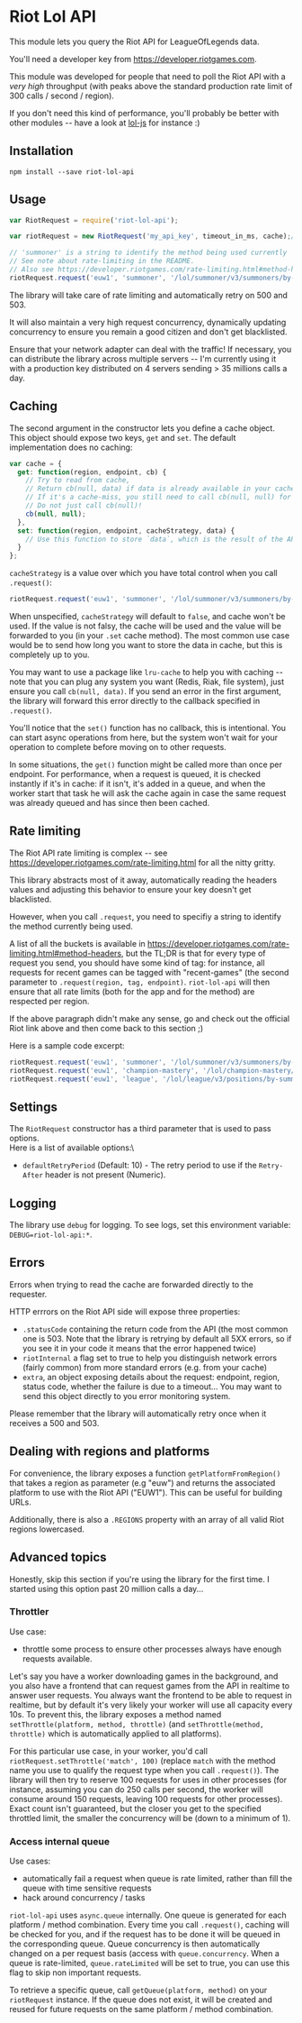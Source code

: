 # Riot Lol API

This module lets you query the Riot API for LeagueOfLegends data.

You'll need a developer key from https://developer.riotgames.com.

This module was developed for people that need to poll the Riot API with a *very high* throughput (with peaks above the standard production rate limit of 300 calls / second / region).

If you don't need this kind of performance, you'll probably be better with other modules -- have a look at [lol-js](https://www.npmjs.com/package/lol-js) for instance :)

## Installation
```
npm install --save riot-lol-api
```

## Usage
```js
var RiotRequest = require('riot-lol-api');

var riotRequest = new RiotRequest('my_api_key', timeout_in_ms, cache);//cache optional

// 'summoner' is a string to identify the method being used currently
// See note about rate-limiting in the README.
// Also see https://developer.riotgames.com/rate-limiting.html#method-headers
riotRequest.request('euw1', 'summoner', '/lol/summoner/v3/summoners/by-name/graphistos', function(err, data) {});
```

The library will take care of rate limiting and automatically retry on 500 and 503.

It will also maintain a very high request concurrency, dynamically updating concurrency to ensure you remain a good citizen and don't get blacklisted.

Ensure that your network adapter can deal with the traffic!
If necessary, you can distribute the library across multiple servers -- I'm currently using it with a production key distributed on 4 servers sending > 35 millions calls a day.

## Caching
The second argument in the constructor lets you define a cache object. This object should expose two keys, `get` and `set`. The default implementation does no caching:

```js
var cache = {
  get: function(region, endpoint, cb) {
    // Try to read from cache,
    // Return cb(null, data) if data is already available in your cache.
    // If it's a cache-miss, you still need to call cb(null, null) for the request to proceed.
    // Do not just call cb(null)!
    cb(null, null);
  },
  set: function(region, endpoint, cacheStrategy, data) {
    // Use this function to store `data`, which is the result of the API call to `endpoint` on `region`.
  }
};
```

`cacheStrategy` is a value over which you have total control when you call `.request()`:


```js
riotRequest.request('euw1', 'summoner', '/lol/summoner/v3/summoners/by-name/graphistos', YOUR_CACHE_STRATEGY, function(err, data) {});
```

When unspecified, `cacheStrategy` will default to `false`, and cache won't be used.
If the value is not falsy, the cache will be used and the value will be forwarded to you (in your `.set` cache method). The most common use case would be to send how long you want to store the data in cache, but this is completely up to you.

You may want to use a package like `lru-cache` to help you with caching -- note that you can plug any system you want (Redis, Riak, file system), just ensure you call `cb(null, data)`. If you send an error in the first argument, the library will forward this error directly to the callback specified in `.request()`.

You'll notice that the `set()` function has no callback, this is intentional. You can start async operations from here, but the system won't wait for your operation to complete before moving on to other requests.

In some situations, the `get()` function might be called more than once per endpoint. For performance, when a request is queued, it is checked instantly if it's in cache: if it isn't, it's added in a queue, and when the worker start that task he will ask the cache again in case the same request was already queued and has since then been cached.

## Rate limiting
The Riot API rate limiting is complex -- see https://developer.riotgames.com/rate-limiting.html for all the nitty gritty.

This library abstracts most of it away, automatically reading the headers values and adjusting this behavior to ensure your key doesn't get blacklisted.

However, when you call `.request`, you need to specifiy a string to identify the method currently being used.

A list of all the buckets is available in https://developer.riotgames.com/rate-limiting.html#method-headers, but the TL;DR is that for every type of request you send, you should have some kind of tag: for instance, all requests for recent games can be tagged with "recent-games" (the second parameter to `.request(region, tag, endpoint)`. `riot-lol-api` will then ensure that all rate limits (both for the app and for the method) are respected per region.

If the above paragraph didn't make any sense, go and check out the official Riot link above and then come back to this section ;)

Here is a sample code excerpt:

```js
riotRequest.request('euw1', 'summoner', '/lol/summoner/v3/summoners/by-name/graphistos', function(err, data) {});
riotRequest.request('euw1', 'champion-mastery', '/lol/champion-mastery/v3/champion-masteries/by-summoner/4203456', function(err, data) {});
riotRequest.request('euw1', 'league', '/lol/league/v3/positions/by-summoner/4203456', function(err, data) {});
```

## Settings
The `RiotRequest` constructor has a third parameter that is used to pass options.\
Here is a list of available options:\
* `defaultRetryPeriod` (Default: 10) - The retry period to use if the `Retry-After` header is not present (Numeric).

## Logging
The library use `debug` for logging. To see logs, set this environment variable: `DEBUG=riot-lol-api:*`.

## Errors
Errors when trying to read the cache are forwarded directly to the requester.

HTTP errrors on the Riot API side will expose three properties:

* `.statusCode` containing the return code from the API (the most common one is 503. Note that the library is retrying by default all 5XX errors, so if you see it in your code it means that the error happened twice)
* `riotInternal` a flag set to true to help you distinguish network errors (fairly common) from more standard errors (e.g. from your cache)
* `extra`, an object exposing details about the request: endpoint, region, status code, whether the failure is due to a timeout... You may want to send this object directly to you error monitoring system.

Please remember that the library will automatically retry once when it receives a 500 and 503.

## Dealing with regions and platforms
For convenience, the library exposes a function `getPlatformFromRegion()` that takes a region as parameter (e.g "euw") and returns the associated platform to use with the Riot API ("EUW1"). This can be useful for building URLs.

Additionally, there is also a `.REGIONS` property with an array of all valid Riot regions lowercased.

## Advanced topics
Honestly, skip this section if you're using the library for the first time. I started using this option past 20 million calls a day...

### Throttler
Use case:

* throttle some process to ensure other processes always have enough requests available.

Let's say you have a worker downloading games in the background, and you also have a frontend that can request games from the API in realtime to answer user requests. You always want the frontend to be able to request in realtime, but by default it's very likely your worker will use all capacity every 10s.
To prevent this, the library exposes a method named `setThrottle(platform, method, throttle)` (and `setThrottle(method, throttle)` which is automatically applied to all platforms).

For this particular use case, in your worker, you'd call `riotRequest.setThrottle('match', 100)` (replace `match` with the method name you use to qualify the request type when you call `.request()`). The library will then try to reserve 100 requests for uses in other processes (for instance, assuming you can do 250 calls per second, the worker will consume around 150 requests, leaving 100 requests for other processes). Exact count isn't guaranteed, but the closer you get to the specified throttled limit, the smaller the concurrency will be (down to a minimum of 1).

### Access internal queue
Use cases:

* automatically fail a request when queue is rate limited, rather than fill the queue with time sensitive requests
* hack around concurrency / tasks

`riot-lol-api` uses `async.queue` internally. One queue is generated for each platform / method combination. Every time you call `.request()`, caching will be checked for you, and if the request has to be done it will be queued in the corresponding queue. Queue concurrency is then automatically changed on a per request basis (access with `queue.concurrency`. When a queue is rate-limited, `queue.rateLimited` will be set to true, you can use this flag to skip non important requests.

To retrieve a specific queue, call `getQueue(platform, method)` on your `riotRequest` instance. If the queue does not exist, it will be created and reused for future requests on the same platform / method combination.
